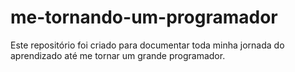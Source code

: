 # me-tornando-um-programador
Este repositório foi criado para documentar toda minha jornada do aprendizado até me tornar um grande programador.
